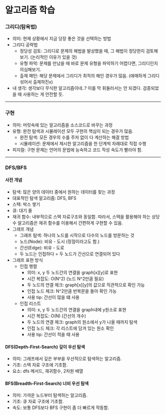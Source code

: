 # 알고리즘 학습

### 그리디(탐욕법)
- 의미: 현재 상황에서 지금 당장 좋은 것을 선택하는 방법
- 그리디 공략법
  - 정당성 검토: 그리디로 문제의 해법을 발상했을 때, 그 해법이 정당한지 검토해보기. (논리적인 이유가 있을 것)
  - 유형 파악: 문제를 만났을 때 바로 문제 유형을 파악하기 어렵다면, 그리디인지 의심해보기.
  - 출제 패턴: 해당 문제에서 그리디가 최적의 해인 경우가 많음. (애매하게 그리디 섞어서 출제하진x)
- 내 생각: 생각보다 무식한 알고리즘이네..? 이를 막 휘둘러서는 안 되겠다. 검증되었을 때 사용하는 게 안전할 듯.

---

### 구현
- 의미: 머릿속에 있는 알고리즘을 소스코드로 바꾸는 과정
- 유형: 완전 탐색과 시뮬레이션 모두 구현의 핵심이 되는 경우가 많음.
  - 완전 탐색: 모든 경우의 수를 주저 없이 다 계산하는 해결 방법
  - 시뮬레이션: 문제에서 제시한 알고리즘을 한 단계씩 차례대로 직접 수행
- 피지컬: 구현 문제는 언어의 문법에 능숙하고 코드 작성 속도가 빨라야 함.

---

### DFS/BFS
#### 사전 개념
- 탐색: 많은 양의 데이터 중에서 원하는 데이터를 찾는 과정
- 대표적인 탐색 알고리즘: DFS, BFS
- 스택: 박스 쌓기
- 큐: 대기 줄
- 재귀 함수: 내부적으로 스택 자료구조와 동일함. 따라서, 스택을 활용해야 하는 상당수 알고리즘은 재귀 함수를 이용해서 간편하게 구현할 수 있음.
- 그래프 개념
  - 그래프 탐색: 하나의 노드를 시작으로 다수의 노드를 방문하는 것
  - 노드(Node): 비유 - 도시 (정점이라고도 함.)
  - 간선(Edge): 비유 - 도로
  - 두 노드는 인접하다 = 두 노드가 간선으로 연결되어 있다
- 그래프 표현 방식
  - 인접 행렬
    - 의미: x, y 두 노드간의 연결을 graph[x][y]로 표현
    - 시간 복잡도: O(N^2) (노드 N^2만큼 필요)
    - 두 노드의 연결 체크: graph[x][y]의 값으로 직관적으로 확인 가능
    - 인접 노드 체크: N^2만큼 반복문을 돌아 확인 가능
    - 사용 tip: 간선이 많을 떄 사용
  - 인접 리스트
    - 의미: x, y 두 노드간의 연결을 graph<x>내에 y원소로 표현
    - 시간 복잡도: O(N) (간선의 개수)
    - 두 노드의 연결 체크: graph<x>의 원소에서 y가 나올 때까지 탐색
    - 인접 노드 체크: 각 리스트에 담겨 있는 원소 확인
    - 사용 tip: 간선이 적을 때 사용

#### DFS(Depth-First-Search) 깊이 우선 탐색
- 의미: 그래프에서 깊은 부부을 우선적으로 탐색하는 알고리즘.
- 기초: 스택 자료 구조에 기초함.
- 요소: dfs 메서드, 재귀함수, 2차원 배열

#### BFS(Breadth-First-Search) 너비 우선 탐색
- 의미: 가까운 노드부터 탐색하는 알고리즘.
- 기초: 큐 자료 구조에 기초함.
- 속도: 보통 DFS보다 BFS 구현이 좀 더 빠르게 작동함.
